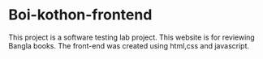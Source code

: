 # Boi-kothon-frontend
This project is a software testing lab project. This website is for reviewing Bangla books. The front-end was created using html,css and javascript.

